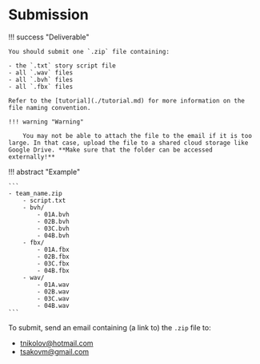 # Submission

!!! success "Deliverable"
    
    You should submit one `.zip` file containing:
    
    - the `.txt` story script file
    - all `.wav` files
    - all `.bvh` files
    - all `.fbx` files
    
    Refer to the [tutorial](./tutorial.md) for more information on the file naming convention.

    !!! warning "Warning"

        You may not be able to attach the file to the email if it is too large. In that case, upload the file to a shared cloud storage like Google Drive. **Make sure that the folder can be accessed externally!**

!!! abstract "Example"

    ```
    - team_name.zip
        - script.txt
        - bvh/
            - 01A.bvh
            - 02B.bvh
            - 03C.bvh
            - 04B.bvh
        - fbx/
            - 01A.fbx
            - 02B.fbx
            - 03C.fbx
            - 04B.fbx
        - wav/
            - 01A.wav
            - 02B.wav
            - 03C.wav
            - 04B.wav
    ```

To submit, send an email containing (a link to) the `.zip` file to:

- [tnikolov@hotmail.com](mailto:tnikolov@hotmail.com)
- [tsakovm@gmail.com](mailto:tsakovm@gmail.com)
